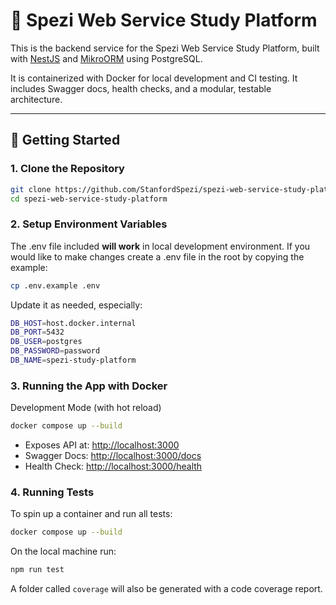 # 🧪 Spezi Web Service Study Platform

This is the backend service for the Spezi Web Service Study Platform, built with [NestJS](https://docs.nestjs.com/) and [MikroORM](https://mikro-orm.io/) using PostgreSQL.

It is containerized with Docker for local development and CI testing. It includes Swagger docs, health checks, and a modular, testable architecture.

---

## 🚀 Getting Started

### 1. Clone the Repository

```bash
git clone https://github.com/StanfordSpezi/spezi-web-service-study-platform.git
cd spezi-web-service-study-platform
```

### 2. Setup Environment Variables

The .env file included **will work** in local development environment.  If you would like to make changes create a .env file in the root by copying the example:

```bash
cp .env.example .env
```

Update it as needed, especially:

```bash
DB_HOST=host.docker.internal
DB_PORT=5432
DB_USER=postgres
DB_PASSWORD=password
DB_NAME=spezi-study-platform
```

### 3. Running the App with Docker

Development Mode (with hot reload)

```bash
docker compose up --build
```

- Exposes API at: <http://localhost:3000>
- Swagger Docs: <http://localhost:3000/docs>
- Health Check: <http://localhost:3000/health>

### 4. Running Tests

To spin up a container and run all tests:

```bash
docker compose up --build
```

On the local machine run:

```bash
npm run test
```

A folder called `coverage` will also be generated with a code coverage report.
